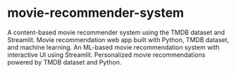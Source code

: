 # movie-recommender-system
A content-based movie recommender system using the TMDB dataset and Streamlit.  Movie recommendation web app built with Python, TMDB dataset, and machine learning.  An ML-based movie recommendation system with interactive UI using Streamlit.  Personalized movie recommendations powered by TMDB dataset and Python.  
